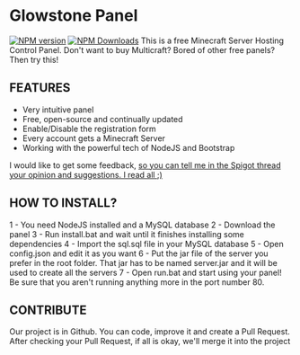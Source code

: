 # Glowstone Panel
[![NPM version](https://img.shields.io/npm/v/glowstoneserver.svg)](https://www.npmjs.com/package/glowstoneserver)
[![NPM Downloads](https://img.shields.io/npm/dt/glowstoneserver.svg)](https://www.npmjs.com/package/glowstoneserver)
This is a free Minecraft Server Hosting Control Panel. Don't want to buy Multicraft? Bored of other free panels? Then try this!

## FEATURES
- Very intuitive panel
- Free, open-source and continually updated
- Enable/Disable the registration form
- Every account gets a Minecraft Server
- Working with the powerful tech of NodeJS and Bootstrap

I would like to get some feedback, [so you can tell me in the Spigot thread your opinion and suggestions. I read all ;)](https://www.spigotmc.org/threads/glowstone-panel.227618/)

## HOW TO INSTALL?
1 - You need NodeJS installed and a MySQL database
2 - Download the panel
3 - Run install.bat and wait until it finishes installing some dependencies
4 - Import the sql.sql file in your MySQL database
5 - Open config.json and edit it as you want
6 - Put the jar file of the server you prefer in the root folder. That jar has to be named server.jar and it will be used to create all the servers
7 - Open run.bat and start using your panel! Be sure that you aren't running anything more in the port number 80.

## CONTRIBUTE
Our project is in Github. You can code, improve it and create a Pull Request. After checking your Pull Request, if all is okay, we'll merge it into the project
